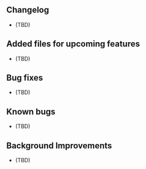 Changelog
-
- (TBD)

Added files for upcoming features
-
- (TBD)

Bug fixes
-
- (TBD)

Known bugs
- 
- (TBD)

Background Improvements
-
- (TBD)
